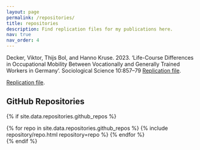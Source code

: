 ```yaml
---
layout: page
permalink: /repositories/
title: repositories
description: Find replication files for my publications here.
nav: true
nav_order: 4
---
```


Decker, Viktor, Thijs Bol, and Hanno Kruse. 2023. ‘Life-Course Differences in Occupational Mobility Between Vocationally and Generally Trained Workers in Germany’. Sociological Science 10:857–79
[Replication file](https://github.com/viktor-decker/occupational-mobility).


[Replication file](https://github.com/viktor-decker/viktor-decker.github.io).
  
  
  
## GitHub Repositories

{% if site.data.repositories.github_repos %}
<div class="repositories d-flex flex-wrap flex-md-row flex-column justify-content-between align-items-center">
  {% for repo in site.data.repositories.github_repos %}
    {% include repository/repo.html repository=repo %}
  {% endfor %}
</div>
{% endif %}
